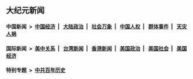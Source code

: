 ## 大纪元新闻

#### 中国新闻 &nbsp;>&nbsp; [中国经济](indexes/ncid283/README.md?07120445) &nbsp;| &nbsp; [大陆政治](indexes/ncid277/README.md?07120445) &nbsp;| &nbsp; [社会万象](indexes/ncid282/README.md?07120445) &nbsp;| &nbsp; [中国人权](indexes/ncid278/README.md?07120445) &nbsp;| &nbsp; [群体事件](indexes/ncid279/README.md?07120445) &nbsp;| &nbsp; [天灾人祸](indexes/ncid280/README.md?07120445)

#### 国际新闻 &nbsp;>&nbsp; [美中关系](indexes/nf1412576/README.md?07120445) &nbsp;| &nbsp; [台湾新闻](indexes/ncid1349361/README.md?07120445) &nbsp;| &nbsp; [香港新闻](indexes/ncid1349362/README.md?07120445) &nbsp;| &nbsp; [美国政治](indexes/ncid1078159/README.md?07120445) &nbsp;| &nbsp; [美国社会](indexes/ncid1078160/README.md?07120445) &nbsp;| &nbsp; [美国经济](indexes/ncid1078158/README.md?07120445)

#### 特别专题 &nbsp;>&nbsp; [中共百年历史](https://github.com/epoch-news/epoch-special/blob/master/README.md?07120445)  

